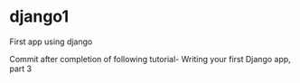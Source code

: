 # django1
First app using django

Commit after completion of following tutorial-
  Writing your first Django app, part 3
